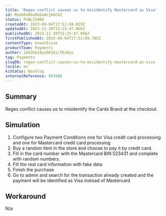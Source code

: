```yaml
---
title: 'Regex conflict causes us to misidentify Mastercard as Visa'
id: MzUm8xH6vDeGxWcj6GCbZ
status: PUBLISHED
createdAt: 2023-09-04T17:51:08.019Z
updatedAt: 2023-11-30T15:25:47.066Z
publishedAt: 2023-11-30T15:25:47.066Z
firstPublishedAt: 2023-09-04T17:51:09.705Z
contentType: knownIssue
productTeam: Payments
author: 2mXZkbi0oi061KicTExNjo
tag: Payments
slugEN: regex-conflict-causes-us-to-misidentify-mastercard-as-visa
locale: en
kiStatus: Backlog
internalReference: 893588
---
```


## Summary


Regex conflict causes us to misidentify the Cards Brand at the checkout.


##

## Simulation



1. Configure two Payment Conditions one for Visa credit card processing and one for Mastercard credit card processing
2. Buy a random item in the store and choose to pay it by credit card.
3. Fill in the card number with the Mastercard BIN 523431 and complete with random numbers.
4. Fill the rest card information with fake data
5. Finish the purchase
6. Go to admin and search for the transaction already created and the payment will be identified as Visa instead of Mastercard


##

## Workaround


N/a





